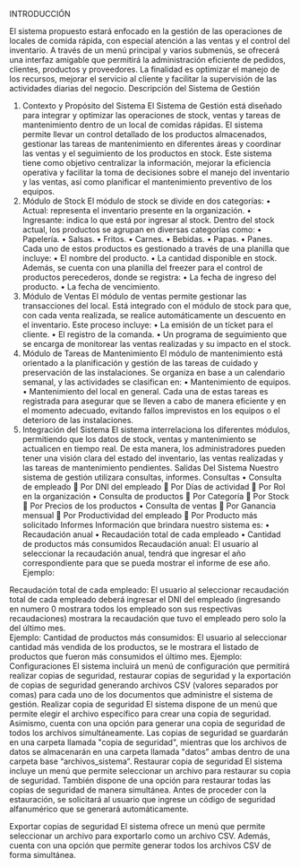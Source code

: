 INTRODUCCIÓN


El sistema propuesto estará enfocado en la gestión de las operaciones de locales de comida rápida, con especial atención a las ventas y el control del inventario. A través de un menú principal y varios submenús, se ofrecerá una interfaz amigable que permitirá la administración eficiente de pedidos, clientes, productos y proveedores. La finalidad es optimizar el manejo de los recursos, mejorar el servicio al cliente y facilitar la supervisión de las actividades diarias del negocio.
Descripción del Sistema de Gestión
1. Contexto y Propósito del Sistema
El Sistema de Gestión está diseñado para integrar y optimizar las operaciones de stock, ventas y tareas de mantenimiento dentro de un local de comidas rápidas. El sistema permite llevar un control detallado de los productos almacenados, gestionar las tareas de mantenimiento en diferentes áreas y coordinar las ventas y el seguimiento de los productos en stock.
Este sistema tiene como objetivo centralizar la información, mejorar la eficiencia operativa y facilitar la toma de decisiones sobre el manejo del inventario y las ventas, así como planificar el mantenimiento preventivo de los equipos.
2. Módulo de Stock
El módulo de stock se divide en dos categorías:
•	Actual: representa el inventario presente en la organización.
•	Ingresante: indica lo que está por ingresar al stock.
Dentro del stock actual, los productos se agrupan en diversas categorías como:
•	Papelería.
•	Salsas.
•	Fritos.
•	Carnes.
•	Bebidas.
•	Papas.
•	Panes.
Cada uno de estos productos es gestionado a través de una planilla que incluye:
•	El nombre del producto.
•	La cantidad disponible en stock.
Además, se cuenta con una planilla del freezer para el control de productos perecederos, donde se registra:
•	La fecha de ingreso del producto.
•	La fecha de vencimiento.
3. Módulo de Ventas
El módulo de ventas permite gestionar las transacciones del local. Está integrado con el módulo de stock para que, con cada venta realizada, se realice automáticamente un descuento en el inventario. Este proceso incluye:
•	La emisión de un tícket para el cliente.
•	El registro de la comanda.
•	Un programa de seguimiento que se encarga de monitorear las ventas realizadas y su impacto en el stock.
4. Módulo de Tareas de Mantenimiento
El módulo de mantenimiento está orientado a la planificación y gestión de las tareas de cuidado y preservación de las instalaciones. Se organiza en base a un calendario semanal, y las actividades se clasifican en:
•	Mantenimiento de equipos.
•	Mantenimiento del local en general.
Cada una de estas tareas es registrada para asegurar que se lleven a cabo de manera eficiente y en el momento adecuado, evitando fallos imprevistos en los equipos o el deterioro de las instalaciones.
5. Integración del Sistema
El sistema interrelaciona los diferentes módulos, permitiendo que los datos de stock, ventas y mantenimiento se actualicen en tiempo real. De esta manera, los administradores pueden tener una visión clara del estado del inventario, las ventas realizadas y las tareas de mantenimiento pendientes.
Salidas Del Sistema
Nuestro sistema de gestión utilizara consultas, informes.
Consultas
•	Consulta de empleado
	Por DNI del empleado
	Por Días de actividad
	Por Rol en la organización
•	Consulta de productos
	Por Categoría
	Por Stock
	Por Precios de los productos
•	Consulta de ventas
	Por Ganancia mensual
	Por Productividad del empleado
	Por Producto más solicitado
Informes
Información que brindara nuestro sistema es:
•	Recaudación anual
•	Recaudación total de cada empleado
•	Cantidad de productos más consumidos
Recaudación anual:
El usuario al seleccionar la recaudación anual, tendrá que ingresar el año correspondiente para que se pueda mostrar el informe de ese año.
Ejemplo:

Recaudación total de cada empleado:
El usuario al seleccionar recaudación total de cada empleado deberá ingresar el DNI del empleado (ingresando en numero 0 mostrara todos los empleado son sus respectivas recaudaciones) mostrara la recaudación que tuvo el empleado pero solo la del último mes.  
Ejemplo:
Cantidad de productos más consumidos:
El usuario al seleccionar cantidad más vendida de los productos, se le mostrara el listado de productos que fueron más consumidos el último mes.
Ejemplo:
Configuraciones
El sistema incluirá un menú de configuración que permitirá realizar copias de seguridad, restaurar copias de seguridad y la exportación de copias de seguridad generando archivos CSV (valores separados por comas) para cada uno de los documentos que administre el sistema de gestión. 
Realizar copia de seguridad
El sistema dispone de un menú que permite elegir el archivo específico para crear una copia de seguridad. Asimismo, cuenta con una opción para generar una copia de seguridad de todos los archivos simultáneamente. Las copias de seguridad se guardarán en una carpeta llamada "copia de seguridad", mientras que los archivos de datos se almacenarán en una carpeta llamada "datos” ambas dentro de una carpeta base “archivos_sistema”. 
Restaurar copia de seguridad
El sistema incluye un menú que permite seleccionar un archivo para restaurar su copia de seguridad. También dispone de una opción para restaurar todas las copias de seguridad de manera simultánea. Antes de proceder con la estauración, se solicitará al usuario que ingrese un código de seguridad alfanumérico que se generará automáticamente.
 
Exportar copias de seguridad
El sistema ofrece un menú que permite seleccionar un archivo para exportarlo como un archivo CSV. Además, cuenta con una opción que permite generar todos los archivos CSV de forma simultánea. 
